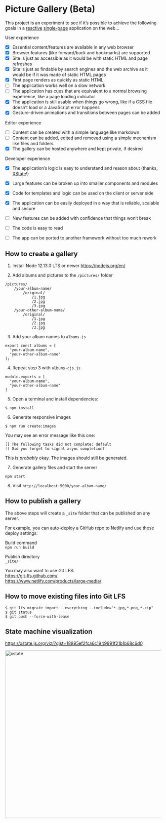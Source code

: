 
# Picture Gallery (Beta)

This project is an experiment to see if it’s possible to achieve the following goals in a [reactive](https://en.wikipedia.org/wiki/Reactive_programming) [single-page](https://en.wikipedia.org/wiki/Single-page_application) application on the web…

User experience
- [x] Essential content/features are available in any web browser
- [x] Browser features (like forward/back and bookmarks) are supported
- [x] Site is just as accessible as it would be with static HTML and page refreshes
- [x] Site is just as findable by search engines and the web archive as it would be if it was made of static HTML pages
- [x] First page renders as quickly as static HTML
- [ ] The application works well on a slow network
- [ ] The application has cues that are equivalent to a normal browsing experience, like a page loading indicator
- [x] The application is still usable when things go wrong, like if a CSS file doesn’t load or a JavaScript error happens
- [x] Gesture-driven animations and transitions between pages can be added

Editor experience
- [ ] Content can be created with a simple language like markdown
- [ ] Content can be added, edited and removed using a simple mechanism like files and folders
- [x] The gallery can be hosted anywhere and kept private, if desired

Developer experience
- [x] The application’s logic is easy to understand and reason about (thanks, [XState](
https://xstate.js.org/viz/?gist=18995ef2fca6c1949991f21b1b68c6d0)!)
- [x] Large features can be broken up into smaller components and modules
- [x] Code for templates and logic can be used on the client or server side
- [x] The application can be easily deployed in a way that is reliable, scalable and secure
- [ ] New features can be added with confidence that things won’t break
- [ ] The code is easy to read
- [ ] The app can be ported to another framework without too much rework


## How to create a gallery

1. Install Node 12.13.0 LTS or newer
https://nodejs.org/en/

2. Add albums and pictures to the `/pictures/` folder

```
/pictures/
    /your-album-name/
        /original/
            /1.jpg
            /2.jpg
            /3.jpg
    /your-other-album-name/
        /original/
            /1.jpg
            /2.jpg
            /3.jpg
```

3. Add your album names to `albums.js`

```
export const albums = [
  "your-album-name",
  "your-other-album-name"
];
```

4. Repeat step 3 with `albums-cjs.js`

```
module.exports = [
  "your-album-name",
  "your-other-album-name"
]
```

5. Open a terminal and install dependencies:

```
$ npm install
```

6. Generate responsive images

```
$ npm run create:images
```

You may see an error message like this one:

```
[] The following tasks did not complete: default
[] Did you forget to signal async completion?
```

This is _probably_ okay. The images should still be generated.

7. Generate gallery files and start the server

```
npm start
```

8. Visit `http://localhost:5000/your-album-name/`


## How to publish a gallery

The above steps will create a `_site` folder that can be published on any server.

For example, you can auto-deploy a GitHub repo to Netlify and use these deploy settings:

Build command  
`npm run build`

Publish directory  
`_site/`

You may also want to use Git LFS:  
https://git-lfs.github.com/  
https://www.netlify.com/products/large-media/


## How to move existing files into Git LFS

```
$ git lfs migrate import --everything --include="*.jpg,*.png,*.zip"
$ git status
$ git push --force-with-lease
```

## State machine visualization

https://xstate.js.org/viz/?gist=18995ef2fca6c1949991f21b1b68c6d0

<a href="https://xstate.js.org/viz/?gist=18995ef2fca6c1949991f21b1b68c6d0" rel="nofollow"><img width="544" alt="xstate" src="https://user-images.githubusercontent.com/926616/68066254-8bd83b80-fcf2-11e9-8c77-6427061b98a9.png">
</a>
